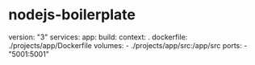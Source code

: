 # nodejs-boilerplate

version: "3"
services:
app:
build:
context: .
dockerfile: ./projects/app/Dockerfile
volumes: - ./projects/app/src:/app/src
ports: - "5001:5001"
